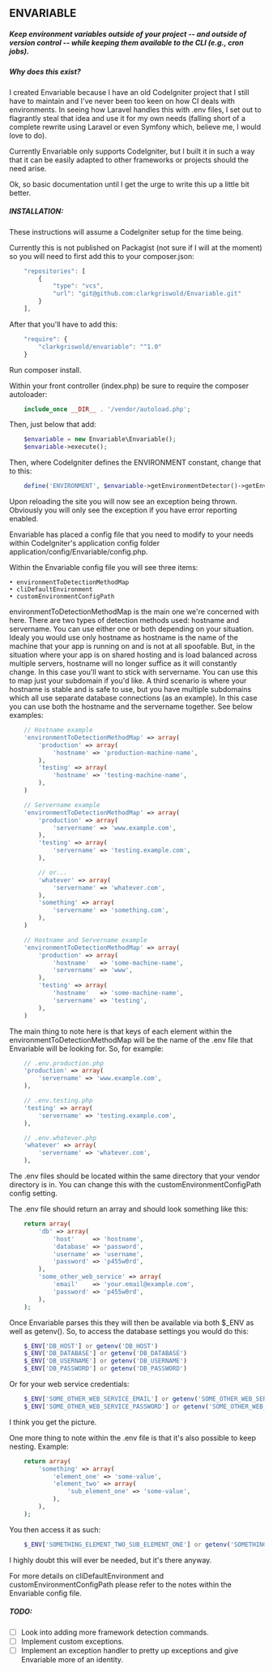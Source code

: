 ENVARIABLE
----------

##### Keep environment variables outside of your project -- and outside of version control -- while keeping them available to the CLI (e.g., cron jobs).


##### Why does this exist?

I created Envariable because I have an old CodeIgniter project that I still have to maintain and I've never been too keen on how CI deals with environments. In seeing how Laravel handles this with .env files, I set out to flagrantly steal that idea and use it for my own needs (falling short of a complete rewrite using Laravel or even Symfony which, believe me, I would love to do).

Currently Envariable only supports CodeIgniter, but I built it in such a way that it can be easily adapted to other frameworks or projects should the need arise.

Ok, so basic documentation until I get the urge to write this up a little bit better.


##### INSTALLATION:

These instructions will assume a CodeIgniter setup for the time being.

Currently this is not published on Packagist (not sure if I will at the moment) so you will need to first add this to your composer.json:

```javascript
    "repositories": [
        {
            "type": "vcs",
            "url": "git@github.com:clarkgriswold/Envariable.git"
        }
    ],
```

After that you'll have to add this:

```javascript
    "require": {
        "clarkgriswold/envariable": "^1.0"
    }
```

Run composer install.

Within your front controller (index.php) be sure to require the composer autoloader:

```php
    include_once __DIR__ . '/vendor/autoload.php';
```

Then, just below that add:

```php
    $envariable = new Envariable\Envariable();
    $envariable->execute();
```

Then, where CodeIgniter defines the ENVIRONMENT constant, change that to this:

```php
    define('ENVIRONMENT', $envariable->getEnvironmentDetector()->getEnvironment());
```

Upon reloading the site you will now see an exception being thrown. Obviously you will only see the exception if you have error reporting enabled.

Envariable has placed a config file that you need to modify to your needs within CodeIgniter's application config folder application/config/Envariable/config.php.

Within the Envariable config file you will see three items:

    • environmentToDetectionMethodMap
    • cliDefaultEnvironment
    • customEnvironmentConfigPath

environmentToDetectionMethodMap is the main one we're concerned with here. There are two types of detection methods used: hostname and servername. You can use either one or both depending on your situation. Idealy you would use only hostname as hostname is the name of the machine that your app is running on and is not at all spoofable. But, in the situation where your app is on shared hosting and is load balanced across multiple servers, hostname will no longer suffice as it will constantly change. In this case you'll want to stick with servername. You can use this to map just your subdomain if you'd like. A third scenario is where your hostname is stable and is safe to use, but you have multiple subdomains which all use separate database connections (as an example). In this case you can use both the hostname and the servername together. See below examples:

```php
    // Hostname example
    'environmentToDetectionMethodMap' => array(
        'production' => array(
            'hostname' => 'production-machine-name',
        ),
        'testing' => array(
            'hostname' => 'testing-machine-name',
        ),
    )

    // Servername example
    'environmentToDetectionMethodMap' => array(
        'production' => array(
            'servername' => 'www.example.com',
        ),
        'testing' => array(
            'servername' => 'testing.example.com',
        ),

        // or...
        'whatever' => array(
            'servername' => 'whatever.com',
        ),
        'something' => array(
            'servername' => 'something.com',
        ),
    )

    // Hostname and Servername example
    'environmentToDetectionMethodMap' => array(
        'production' => array(
            'hostname'   => 'some-machine-name',
            'servername' => 'www',
        ),
        'testing' => array(
            'hostname'   => 'some-machine-name',
            'servername' => 'testing',
        ),
    )
```

The main thing to note here is that keys of each element within the environmentToDetectionMethodMap will be the name of the .env file that Envariable will be looking for. So, for example:

```php
    // .env.production.php
    'production' => array(
        'servername' => 'www.example.com',
    ),

    // .env.testing.php
    'testing' => array(
        'servername' => 'testing.example.com',
    ),

    // .env.whatever.php
    'whatever' => array(
        'servername' => 'whatever.com',
    ),
```

The .env files should be located within the same directory that your vendor directory is in. You can change this with the customEnvironmentConfigPath config setting.

The .env file should return an array and should look something like this:

```php
    return array(
        'db' => array(
            'host'     => 'hostname',
            'database' => 'password',
            'username' => 'username',
            'password' => 'p455w0rd',
        ),
        'some_other_web_service' => array(
            'email'    => 'your.email@example.com',
            'password' => 'p455w0rd',
        ),
    );
```

Once Envariable parses this they will then be available via both $_ENV as well as getenv(). So, to access the database settings you would do this:

```php
    $_ENV['DB_HOST'] or getenv('DB_HOST')
    $_ENV['DB_DATABASE'] or getenv('DB_DATABASE')
    $_ENV['DB_USERNAME'] or getenv('DB_USERNAME')
    $_ENV['DB_PASSWORD'] or getenv('DB_PASSWORD')
```

Or for your web service credentials:

```php
    $_ENV['SOME_OTHER_WEB_SERVICE_EMAIL'] or getenv('SOME_OTHER_WEB_SERVICE_EMAIL')
    $_ENV['SOME_OTHER_WEB_SERVICE_PASSWORD'] or getenv('SOME_OTHER_WEB_SERVICE_PASSWORD')
```

I think you get the picture.

One more thing to note within the .env file is that it's also possible to keep nesting. Example:

```php
    return array(
        'something' => array(
            'element_one' => 'some-value',
            'element_two' => array(
                'sub_element_one' => 'some-value',
            ),
        ),
    );
```

You then access it as such:

```php
    $_ENV['SOMETHING_ELEMENT_TWO_SUB_ELEMENT_ONE'] or getenv('SOMETHING_ELEMENT_TWO_SUB_ELEMENT_ONE')
```

I highly doubt this will ever be needed, but it's there anyway.

For more details on cliDefaultEnvironment and customEnvironmentConfigPath please refer to the notes within the Envariable config file.


##### TODO:

* [ ] Look into adding more framework detection commands.
* [ ] Implement custom exceptions.
* [ ] Implement an exception handler to pretty up exceptions and give Envariable more of an identity.

